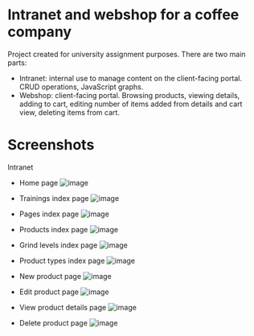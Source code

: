 # Intranet and webshop for a coffee company
Project created for university assignment purposes. There are two main parts:
- Intranet: internal use to manage content on the client-facing portal. CRUD operations, JavaScript graphs.
- Webshop: client-facing portal. Browsing products, viewing details, adding to cart, editing number of items added from details and cart view, deleting items from cart.

# Screenshots
Intranet
- Home page
![image](https://github.com/abialek05/CoffeeShop/assets/152793437/e428ccbf-29eb-46a3-90aa-b21a400f042f)

- Trainings index page
![image](https://github.com/abialek05/CoffeeShop/assets/152793437/64b976af-517e-45f8-a44d-94cfd8aa4d95)

- Pages index page
![image](https://github.com/abialek05/CoffeeShop/assets/152793437/88e86dfe-1557-479f-be5b-095828e1ec92)

- Products index page
![image](https://github.com/abialek05/CoffeeShop/assets/152793437/b7e8597a-146f-4e77-bb3c-5ba6ccaa5919)

- Grind levels index page
![image](https://github.com/abialek05/CoffeeShop/assets/152793437/410babfc-66c0-4a6b-bb11-2a15d8ba97f4)

- Product types index page
![image](https://github.com/abialek05/CoffeeShop/assets/152793437/7834f0e1-f09c-45a2-a3fc-f27617c7561c)

- New product page
![image](https://github.com/abialek05/CoffeeShop/assets/152793437/937d0be8-2f48-4b2b-bc1f-2d8bcf489c1c)

- Edit product page
![image](https://github.com/abialek05/CoffeeShop/assets/152793437/b424570c-02c1-49a2-ae5a-9e3a3beeb50e)

- View product details page
![image](https://github.com/abialek05/CoffeeShop/assets/152793437/319f3710-1a35-4f1f-b31d-cb2f2c1ba53e)

- Delete product page
![image](https://github.com/abialek05/CoffeeShop/assets/152793437/fda6c574-af25-41c1-8229-2b97b397eaa2)




